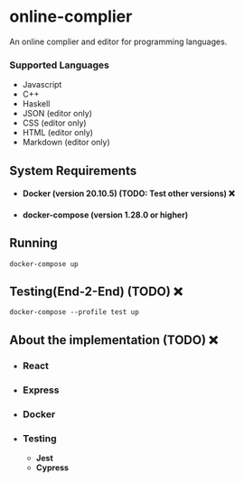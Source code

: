 # online-complier
An online complier and editor for programming languages.

### Supported Languages

* Javascript
* C++
* Haskell
* JSON (editor only)
* CSS (editor only)
* HTML (editor only)
* Markdown (editor only)

## System Requirements

- #### Docker (version 20.10.5) (TODO: Test other versions) ❌
- #### docker-compose (version 1.28.0 or higher)

## Running

```
docker-compose up
```

## Testing(End-2-End) (TODO) ❌

```
docker-compose --profile test up
```

## About the implementation (TODO) ❌

- ### React

- ### Express

- ### Docker

- ### Testing
  * **Jest**
  * **Cypress**

